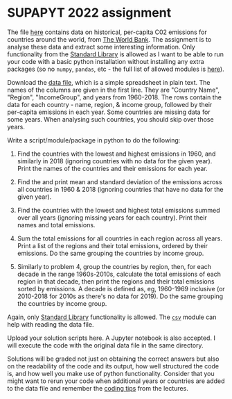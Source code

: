 # SUPAPYT 2022 assignment

The file [here](PerCapitaC02Emissions.csv) contains data on historical, per-capita C02 emissions for countries around the world, from [The World Bank](https://data.worldbank.org/indicator/EN.ATM.CO2E.PC?view=chart). The assignment is to analyse these data and extract some interesting information. Only functionality from the [Standard Library](https://docs.python.org/3/tutorial/stdlib.html) is allowed as I want to be able to run your code with a basic python installation without installing any extra packages (so no `numpy`, `pandas`, etc - the full list of allowed modules is [here](https://docs.python.org/3/library/index.html)).

Download the [data file](PerCapitaC02Emissions.csv), which is a simple spreadsheet in plain text. The names of the columns are given in the first line. They are "Country Name", "Region", "IncomeGroup", and years from 1960-2018. The rows contain the data for each country - name, region, & income group, followed by their per-capita emissions in each year. Some countries are missing data for some years. When analysing such countries, you should skip over those years.

Write a script/module/package in python to do the following:

1) Find the countries with the lowest and highest emissions in 1960, and similarly in 2018 (ignoring countries with no data for the given year). Print the names of the countries and their emissions for each year.

2) Find the and print mean and standard deviation of the emissions across all countries in 1960 & 2018 (ignoring countries that have no data for the given year).

3) Find the countries with the lowest and highest total emissions summed over all years (ignoring missing years for each country). Print their names and total emissions.

4) Sum the total emissions for all countries in each region across all years. Print a list of the regions and their total emissions, ordered by their emissions. Do the same grouping the countries by income group.

5) Similarly to problem 4, group the countries by region, then, for each decade in the range 1960s-2010s, calculate the total emissions of each region in that decade, then print the regions and their total emissions sorted by emissions. A decade is defined as, eg, 1960-1969 inclusive (or 2010-2018 for 2010s as there's no data for 2019). Do the same grouping the countries by income group.

Again, only [Standard Library](https://docs.python.org/3/library/index.html) functionality is allowed. The [`csv`](https://docs.python.org/3/library/csv.html) module can help with reading the data file.

Upload your solution scripts here. A Jupyter notebook is also accepted. I will execute the code with the original data file in the same directory.

Solutions will be graded not just on obtaining the correct answers but also on the readability of the code and its output, how well structured the code is, and how well you make use of python functionality. Consider that you might want to rerun your code when additional years or countries are added to the data file and remember the [coding tips](https://mannymoo.github.io/IntroductionToPython/SUPAPYT-IntroductionToPython.html#A-Few-Tips) from the lectures.
